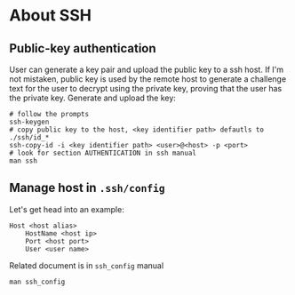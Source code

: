 # About SSH

## Public-key authentication

User can generate a key pair and upload the public key to a ssh host. If I'm not mistaken, public key is used by the remote host to generate a challenge text for the user to decrypt using the private key, proving that the user has the private key.
Generate and upload the key:

```shell
# follow the prompts
ssh-keygen
# copy public key to the host, <key identifier path> defautls to ./ssh/id_*
ssh-copy-id -i <key identifier path> <user>@<host> -p <port>
# look for section AUTHENTICATION in ssh manual
man ssh
```

## Manage host in `.ssh/config`

Let's get head into an example:

```config
Host <host alias>
    HostName <host ip>
    Port <host port>
    User <user name>
```

Related document is in `ssh_config` manual

```shell
man ssh_config
```
